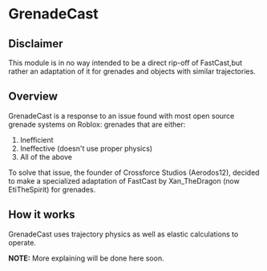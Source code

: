 # GrenadeCast

## Disclaimer
This module is in no way intended to be a direct rip-off of FastCast,but rather an adaptation of it for grenades and objects with similar trajectories.

## Overview

GrenadeCast is a response to an issue found with most open source grenade systems on Roblox: grenades that are either:

1. Inefficient
2. Ineffective (doesn't use proper physics)
3. All of the above

To solve that issue, the founder of Crossforce Studios (Aerodos12), decided to make a specialized adaptation of FastCast by Xan_TheDragon (now EtiTheSpirit) for grenades.


## How it works

GrenadeCast uses trajectory physics as well as elastic calculations to operate.

**NOTE:** More explaining will be done here soon.


